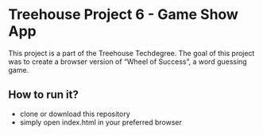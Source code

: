 # Treehouse Project 6 - Game Show App

This project is a part of the Treehouse Techdegree. The goal of this project was to create a browser version of “Wheel of Success”, a word guessing game.

## How to run it?

- clone or download this repository
- simply open index.html in your preferred browser
